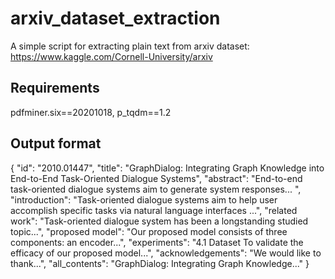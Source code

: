 # arxiv_dataset_extraction
A simple script for extracting plain text from arxiv dataset: https://www.kaggle.com/Cornell-University/arxiv

## Requirements
pdfminer.six==20201018, p_tqdm==1.2

## Output format
{
"id": "2010.01447", 
"title": "GraphDialog: Integrating Graph Knowledge into End-to-End Task-Oriented Dialogue Systems",
"abstract": "End-to-end task-oriented dialogue systems aim to generate system responses... ",
"introduction": "Task-oriented dialogue systems aim to help user accomplish specific tasks via natural language interfaces ...",
"related work": "Task-oriented dialogue system has been a longstanding studied topic...",
"proposed model": "Our proposed model consists of three components: an encoder...",
"experiments": "4.1 Dataset To validate the efficacy of our proposed model...",
"acknowledgements": "We would like to thank...",
"all_contents": "GraphDialog: Integrating Graph Knowledge..."
}

